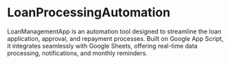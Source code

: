 # LoanProcessingAutomation
LoanManagementApp is an automation tool designed to streamline the loan application, approval, and repayment processes. Built on Google App Script, it integrates seamlessly with Google Sheets, offering real-time data processing, notifications, and monthly reminders.
